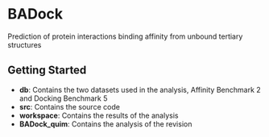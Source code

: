 # BADock

Prediction of protein interactions binding affinity from unbound tertiary structures

## Getting Started

* **db**: Contains the two datasets used in the analysis, Affinity Benchmark 2 and Docking Benchmark 5
* **src**: Contains the source code
* **workspace**: Contains the results of the analysis
* **BADock_quim**: Contains the analysis of the revision

